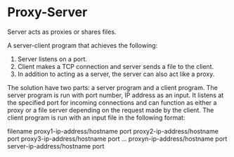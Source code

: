 # Proxy-Server
Server acts as proxies or shares files.

A server-client program that achieves the following: 
1) Server listens on a port.
2) Client makes a TCP connection and server sends a file to the client. 
3) In addition to acting as a server, the server can also act like a proxy.

The solution have two parts: a server program and a client program. 
The server program is run with port number, IP address as an input. It listens at the specified port for 
incoming connections and can function as either a proxy or a file server depending on the request made by the client.
The client program is run with an input file in the following format:

filename
proxy1-ip-address/hostname port
proxy2-ip-address/hostname port
proxy3-ip-address/hostname port
...
proxyn-ip-address/hostname port
server-ip-address/hostname port
